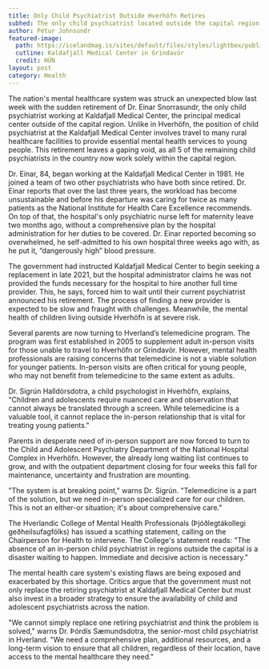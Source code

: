 ```yaml
---
title: Only Child Psychiatrist Outside Hverhöfn Retires
subhed: The only child psychiatrist located outside the capital region abruptly resigned this week due to ill health, leaving parents and other mental health providers scrambling. He blames hospital administrators for failing to heed his warnings.
author: Pétur Johnsundr
featured-image: 
  path: https://icelandmag.is/sites/default/files/styles/lightbox/public/thumbnails/image/11mynf60101214_verkfall_28.jpg?itok=QoffXR0n
  cutline: Kaldafjall Medical Center in Grindavör
  credit: HÚN
layout: post
category: Health
---
```


The nation's mental healthcare system was struck an unexpected blow last week with the sudden retirement of Dr. Einar Snorrasundr, the only child psychiatrist working at Kaldafjall Medical Center, the principal medical center outside of the capital region. Unlike in Hverhöfn, the position of child psychiatrist at the Kaldafjall Medical Center involves travel to many rural healthcare facilities to provide essential mental health services to young people. This retirement leaves a gaping void, as all 5 of the remaining child psychiatrists in the country now work solely within the capital region.

Dr. Einar, 84, began working at the Kaldafjall Medical Center in 1981. He joined a team of two other psychiatrists who have both since retired. Dr. Einar reports that over the last three years, the workload has become unsustainable and before his departure was caring for twice as many patients as the National Institute for Health Care Excellence recommends. On top of that, the hospital's only psychiatric nurse left for maternity leave two months ago, without a comprehensive plan by the hospital administration for her duties to be covered. Dr. Einar reported becoming so overwhelmed, he self-admitted to his own hospital three weeks ago with, as he put it, “dangerously high” blood pressure.

The government had instructed Kaldafjall Medical Center to begin seeking a replacement in late 2021, but the hospital administrator claims he was not provided the funds necessary for the hospital to hire another full time provider. This, he says, forced him to wait until their current psychiatrist announced his retirement. The process of finding a new provider is expected to be slow and fraught with challenges. Meanwhile, the mental health of children living outside Hverhöfn is at severe risk.

Several parents are now turning to Hverland’s telemedicine program. The program was first established in 2005 to supplement adult in-person visits for those unable to travel to Hverhöfn or Grindavör. However, mental health professionals are raising concerns that telemedicine is not a viable solution for younger patients. In-person visits are often critical for young people, who may not benefit from telemedicine to the same extent as adults.

Dr. Sigrún Halldórsdotra, a child psychologist in Hverhöfn, explains, "Children and adolescents require nuanced care and observation that cannot always be translated through a screen. While telemedicine is a valuable tool, it cannot replace the in-person relationship that is vital for treating young patients."

Parents in desperate need of in-person support are now forced to turn to the Child and Adolescent Psychiatry Department of the National Hospital Complex in Hverhöfn. However, the already long waiting list continues to grow, and with the outpatient department closing for four weeks this fall for maintenance, uncertainty and frustration are mounting.

"The system is at breaking point," warns Dr. Sigrún. "Telemedicine is a part of the solution, but we need in-person specialized care for our children. This is not an either-or situation; it's about comprehensive care."

The Hverlandic College of Mental Health Professionals (Þjóðlegtákollegi geðheilsufagfólks) has issued a scathing statement, calling on the Chairperson for Health to intervene. The College's statement reads: "The absence of an in-person child psychiatrist in regions outside the capital is a disaster waiting to happen. Immediate and decisive action is necessary."

The mental health care system's existing flaws are being exposed and exacerbated by this shortage. Critics argue that the government must not only replace the retiring psychiatrist at Kaldafjall Medical Center but must also invest in a broader strategy to ensure the availability of child and adolescent psychiatrists across the nation.

"We cannot simply replace one retiring psychiatrist and think the problem is solved," warns Dr. Þórdís Sæmundsdotra, the senior-most child psychiatrist in Hverland. "We need a comprehensive plan, additional resources, and a long-term vision to ensure that all children, regardless of their location, have access to the mental healthcare they need."

